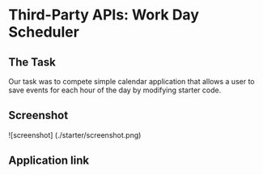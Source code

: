 # Third-Party APIs: Work Day Scheduler

## The Task

Our task was to compete  simple calendar application that allows a user to save events for each hour of the day by modifying starter code. 


## Screenshot 
![screenshot] (./starter/screenshot.png)

## Application link

